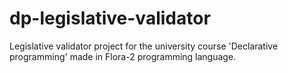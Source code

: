 # dp-legislative-validator
Legislative validator project for the university course 'Declarative programming' made in Flora-2 programming language.
